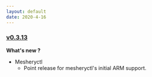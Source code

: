 ```yaml
---
layout: default
date: 2020-4-16
---
```


### [v0.3.13](https://github.com/layer5io/meshery/releases/tag/v0.3.13)

**What's new ?**

- Mesheryctl
  - Point release for mesheryctl's initial ARM support.

